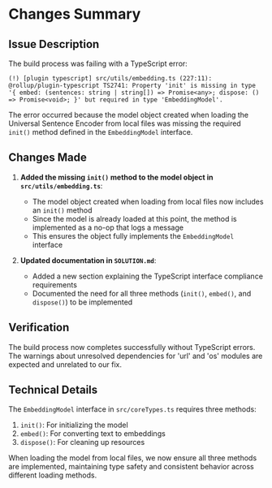 # Changes Summary

## Issue Description

The build process was failing with a TypeScript error:

```
(!) [plugin typescript] src/utils/embedding.ts (227:11): @rollup/plugin-typescript TS2741: Property 'init' is missing in type '{ embed: (sentences: string | string[]) => Promise<any>; dispose: () => Promise<void>; }' but required in type 'EmbeddingModel'.
```

The error occurred because the model object created when loading the Universal Sentence Encoder from local files was missing the required `init()` method defined in the `EmbeddingModel` interface.

## Changes Made

1. **Added the missing `init()` method to the model object in `src/utils/embedding.ts`**:
   - The model object created when loading from local files now includes an `init()` method
   - Since the model is already loaded at this point, the method is implemented as a no-op that logs a message
   - This ensures the object fully implements the `EmbeddingModel` interface

2. **Updated documentation in `SOLUTION.md`**:
   - Added a new section explaining the TypeScript interface compliance requirements
   - Documented the need for all three methods (`init()`, `embed()`, and `dispose()`) to be implemented

## Verification

The build process now completes successfully without TypeScript errors. The warnings about unresolved dependencies for 'url' and 'os' modules are expected and unrelated to our fix.

## Technical Details

The `EmbeddingModel` interface in `src/coreTypes.ts` requires three methods:
1. `init()`: For initializing the model
2. `embed()`: For converting text to embeddings
3. `dispose()`: For cleaning up resources

When loading the model from local files, we now ensure all three methods are implemented, maintaining type safety and consistent behavior across different loading methods.
